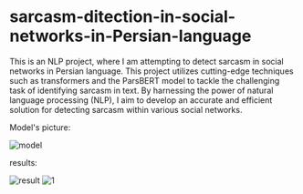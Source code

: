 # sarcasm-ditection-in-social-networks-in-Persian-language
 This is an NLP project, where I am attempting to detect sarcasm in social networks in Persian language.
 This project utilizes cutting-edge techniques such as transformers and the ParsBERT model to tackle the challenging task of identifying sarcasm in text. By harnessing the power of natural language processing (NLP), I aim to develop an accurate and efficient solution for detecting sarcasm within various social networks.
 
 Model's picture:
 
 ![model](https://github.com/mahdihassanzade/sarcasm-ditection-in-social-networks-in-Persian-language/assets/45950266/2ae09ae0-d10d-498d-95ed-0a8cc4442a7c)

results:

 ![result](https://github.com/mahdihassanzade/sarcasm-ditection-in-social-networks-in-Persian-language/assets/45950266/91cb7887-396d-4e09-a65c-6d9aa44cd16e)
 ![1](https://github.com/mahdihassanzade/sarcasm-ditection-in-social-networks-in-Persian-language/assets/45950266/8c570d42-70a1-48c2-b2a4-0f7e1734e614)
